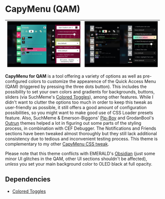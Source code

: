 # CapyMenu (QAM)

| ![CapyMenu for QAM (1)](preview_1.jpg "CapyMenu for QAM (1)") | ![CapyMenu for QAM (2)](preview_2.jpg "CapyMenu for QAM (2)") |
| ------------------------------------- | --------------------------------------------------- |

**CapyMenu for QAM** is a tool offering a variety of options as well as pre-configured colors to customize the appearence of the Quick Access Menu (QAM) (triggered by pressing the three dots button). This includes the possibility to set your own colors and gradients for backgrounds, buttons, sliders (via SuchMeme's [Colored Toggles](https://deckthemes.com/themes/view?themeId=d08de13f-2ef5-4d83-8b41-bbb325b3c5e1)), among other features. While I didn't want to clutter the options too much in order to keep this tweak as user-friendly as possible, it still offers a good amount of configuration possibilities, so you might want to make good use of CSS Loader presets feature. Also, SuchMeme & Emerson-Biggons' [Pip-Boy](https://deckthemes.com/themes/view?themeId=54cda487-9697-4eaa-94dc-1a613becdc8d) and GrodanBool's [Outrun](https://deckthemes.com/themes/view?themeId=4ba8fe8b-fbd9-457c-94fc-f3555a8877bf) themes helped a lot in figuring out some parts of the styling process, in combination with CEF Debugger. The Notifications and Friends sections have been tweaked almost thoroughly but they still lack additional consistency due to tedious and inconvenient testing process. This theme is complementary to my other [CapyMenu CSS tweak](https://github.com/Kalyvara/CSS-Loader-releases/tree/main/CapyMenu%20(Steam)).

Please note that this theme conflicts with EMERALD's [Obsidian](https://deckthemes.com/themes/view?themeId=f16cf40d-7ccc-4981-95bf-77b28e8d101e) (just some minor UI glitches in the QAM, other UI sections shouldn't be affected), *unless* you set your main background color to OLED black at full opacity.

## Dependencies

- [Colored Toggles](https://deckthemes.com/themes/view?themeId=d08de13f-2ef5-4d83-8b41-bbb325b3c5e1)
